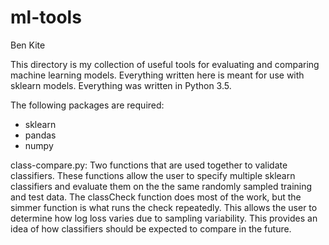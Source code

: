# ml-tools

Ben Kite

This directory is my collection of useful tools for evaluating and
comparing machine learning models. Everything written here is meant
for use with sklearn models. Everything was written in Python 3.5. 

The following packages are required:
- sklearn
- pandas
- numpy

class-compare.py:
Two functions that are used together to validate classifiers. These
functions allow the user to specify multiple sklearn classifiers and
evaluate them on the the same randomly sampled training and test
data. The classCheck function does most of the work, but the simmer
function is what runs the check repeatedly. This allows the user to
determine how log loss varies due to sampling variability. This
provides an idea of how classifiers should be expected to
compare in the future.
